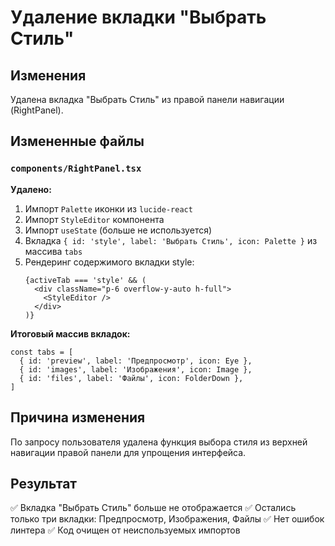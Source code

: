 # Удаление вкладки "Выбрать Стиль"

## Изменения

Удалена вкладка "Выбрать Стиль" из правой панели навигации (RightPanel).

## Измененные файлы

### `components/RightPanel.tsx`

**Удалено:**
1. Импорт `Palette` иконки из `lucide-react`
2. Импорт `StyleEditor` компонента
3. Импорт `useState` (больше не используется)
4. Вкладка `{ id: 'style', label: 'Выбрать Стиль', icon: Palette }` из массива `tabs`
5. Рендеринг содержимого вкладки style:
   ```tsx
   {activeTab === 'style' && (
     <div className="p-6 overflow-y-auto h-full">
       <StyleEditor />
     </div>
   )}
   ```

**Итоговый массив вкладок:**
```tsx
const tabs = [
  { id: 'preview', label: 'Предпросмотр', icon: Eye },
  { id: 'images', label: 'Изображения', icon: Image },
  { id: 'files', label: 'Файлы', icon: FolderDown },
]
```

## Причина изменения

По запросу пользователя удалена функция выбора стиля из верхней навигации правой панели для упрощения интерфейса.

## Результат

✅ Вкладка "Выбрать Стиль" больше не отображается
✅ Остались только три вкладки: Предпросмотр, Изображения, Файлы
✅ Нет ошибок линтера
✅ Код очищен от неиспользуемых импортов

